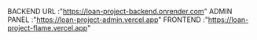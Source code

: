 BACKEND URL :"https://loan-project-backend.onrender.com"
ADMIN PANEL :"https://loan-project-admin.vercel.app"
FRONTEND :"https://loan-project-flame.vercel.app"
 